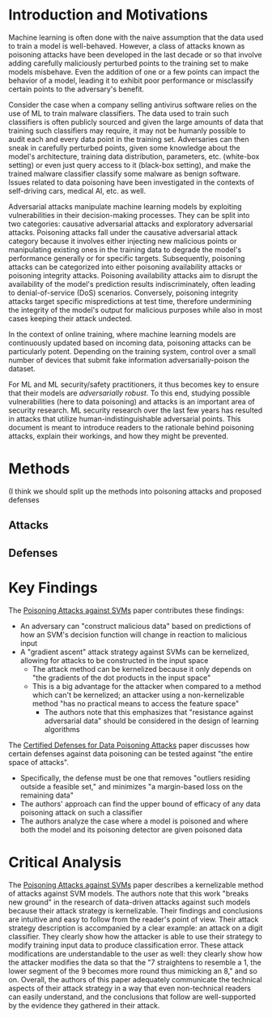 
# Introduction and Motivations

Machine learning is often done with the naive assumption that the data used to train a model is well-behaved. However, a class of attacks known as poisoning attacks have been developed in the last decade or so that involve adding carefully maliciously perturbed points to the training set to make models misbehave. Even the addition of one or a few points can impact the behavior of a model, leading it to exhibit poor performance or misclassify certain points to the adversary's benefit.

Consider the case when a company selling antivirus software relies on the use of ML to train malware classifiers. The data used to train such classifiers is often publicly sourced and given the large amounts of data that training such classifiers may require, it may not be humanly possible to audit each and every data point in the training set. Adversaries can then sneak in carefully perturbed points, given some knowledge about the model's architecture, training data distribution, parameters, etc. (white-box setting) or even just query access to it (black-box setting), and make the trained malware classifier classify some malware as benign software. Issues related to data poisoning have been investigated in the contexts of self-driving cars, medical AI, etc. as well.

Adversarial attacks manipulate machine learning models by exploiting vulnerabilities in their decision-making processes. They can be split into two categories: causative adversarial attacks and exploratory adversarial attacks. Poisoning attacks fall under the causative adversarial attack category because it involves either injecting new malicious points or manipulating existing ones in the training data to degrade the model's performance generally or for specific targets. Subsequently, poisoning attacks can be categorized into either poisoning availability attacks or poisoning integrity attacks. Poisoning availability attacks aim to disrupt the availability of the model's prediction results indiscriminately, often leading to denial-of-service (DoS) scenarios. Conversely, poisoning integrity attacks target specific mispredictions at test time, therefore undermining the integrity of the model's output for malicious purposes while also in most cases keeping their attack undected.
    
In the context of online training, where machine learning models are continuously updated based on incoming data, poisoning attacks can be particularly potent. Depending on the training system, control over a small number of devices that submit fake information adversarially-poison the dataset.

For ML and ML security/safety practitioners, it thus becomes key to ensure that their models are *adversarially robust*. To this end, studying possible vulnerabilities (here to data poisoning) and attacks is an important area of security research. ML security research over the last few years has resulted in attacks that utilize human-indistinguishable adversarial points. This document is meant to introduce readers to the rationale behind poisoning attacks, explain their workings, and how they might be prevented.


# Methods

(I think we should split up the methods into poisoning attacks and proposed defenses
## Attacks


## Defenses

# Key Findings
The [Poisoning Attacks against SVMs](https://arxiv.org/abs/1206.6389) paper contributes these findings:
- An adversary can "construct malicious data" based on predictions of how an SVM's decision function will change in reaction to malicious input
- A "gradient ascent" attack strategy against SVMs can be kernelized, allowing for attacks to be constructed in the input space
    - The attack method can be kernelized because it only depends on "the gradients of the dot products in the input space"
    - This is a big advantage for the attacker when compared to a method which can't be kernelized; an attacker using a non-kernelizable method "has no practical means to access the feature space"
        - The authors note that this emphasizes that "resistance against adversarial data" should be considered in the design of learning algorithms

The [Certified Defenses for Data Poisoning Attacks](https://arxiv.org/abs/1706.03691) paper discusses how certain defenses against data poisoning can be tested against "the entire space of attacks".
- Specifically, the defense must be one that removes "outliers residing outside a feasible set," and minimizes "a margin-based loss on the remaining data"
- The authors' approach can find the upper bound of efficacy of any data poisoning attack on such a classifier
- The authors analyze the case where a model is poisoned and where both the model and its poisoning detector are given poisoned data

# Critical Analysis
The [Poisoning Attacks against SVMs](https://arxiv.org/abs/1206.6389) paper describes a kernelizable method of attacks against SVM models. The authors note that this work "breaks new ground" in the research of data-driven attacks against such models because their attack strategy is kernelizable. Their findings and conclusions are intuitive and easy to follow from the reader's point of view. Their attack strategy description is accompanied by a clear example: an attack on a digit classifier. They clearly show how the attacker is able to use their strategy to modify training input data to produce classification error. These attack modifications are understandable to the user as well: they clearly show how the attacker modifies the data so that the "7 straightens to resemble a 1, the lower segment of the 9 becomes more round thus mimicking an 8," and so on. Overall, the authors of this paper adequately communicate the technical aspects of their attack strategy in a way that even non-technical readers can easily understand, and the conclusions that follow are well-supported by the evidence they gathered in their attack.

    
